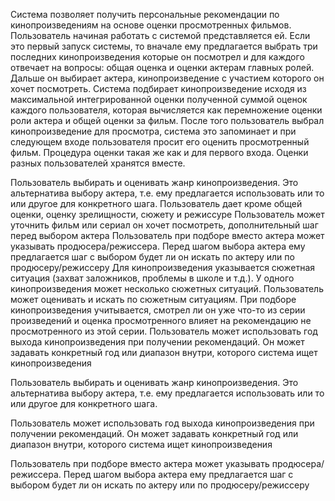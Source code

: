 Система позволяет получить персональные рекомендации по кинопроизведениям на основе оценки просмотренных фильмов. Пользователь начиная работать с системой представляется ей. Если это первый запуск системы, то вначале ему предлагается выбрать три последних кинопроизведения которые он посмотрел и для каждого отвечает на вопросы: общая оценка и оценки актерам главных ролей. Дальше он выбирает актера, кинопроизведение с участием которого он хочет посмотреть. Система подбирает кинопроизведение исходя из максимальной интегрированной оценки полученной суммой оценок каждого пользователя, которая вычисляется как перемножение оценки роли актера и общей оценки за фильм. После того пользователь выбрал кинопроизведение для просмотра, система это запоминает и при следующем входе пользователя просит его оценить просмотренный фильм. Процедура оценки такая же как и для первого входа. Оценки разных пользователей хранятся вместе.

Пользователь выбирать и оценивать жанр кинопроизведения. Это альтернатива выбору актера, т.е. ему предлагается использовать или то или другое для конкретного шага.
Пользователь дает кроме общей оценки, оценку зрелищности, сюжету и режиссуре
Пользователь может уточнить фильм или сериал он хочет посмотреть, дополнительный шаг перед выбором актера
Пользователь при подборе вместо актера может указывать продюсера/режиссера. Перед шагом выбора актера ему предлагается шаг с выбором будет ли он искать по актеру или по продюсеру/режиссеру
Для кинопроизведения указывается сюжетная ситуация (захват заложников, проблемы в школе и т.д.). У одного кинопроизведения может несколько сюжетных ситуаций. Пользователь может оценивать и искать по сюжетным ситуациям. 
При подборе кинопроизведения учитывается, смотрел ли он уже что-то из серии произведений и оценка просмотренного влияет на рекомендацию не просмотренного из этой серии.
Пользователь может использовать год выхода кинопроизведения при получении рекомендаций. Он может задавать конкретный год или диапазон внутри, которого система ищет кинопроизведения



Пользователь выбирать и оценивать жанр кинопроизведения. Это альтернатива выбору актера, т.е. ему предлагается использовать или то или другое для конкретного шага.

Пользователь может использовать год выхода кинопроизведения при получении рекомендаций. Он может задавать конкретный год или диапазон внутри, которого система ищет кинопроизведения

Пользователь при подборе вместо актера может указывать продюсера/режиссера. Перед шагом выбора актера ему предлагается шаг с выбором будет ли он искать по актеру или по продюсеру/режиссеру